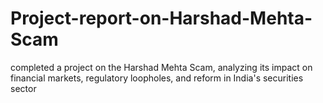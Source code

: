 # Project-report-on-Harshad-Mehta-Scam
completed a project on the Harshad Mehta Scam, analyzing its impact on financial markets, regulatory loopholes, and reform in India's securities sector

